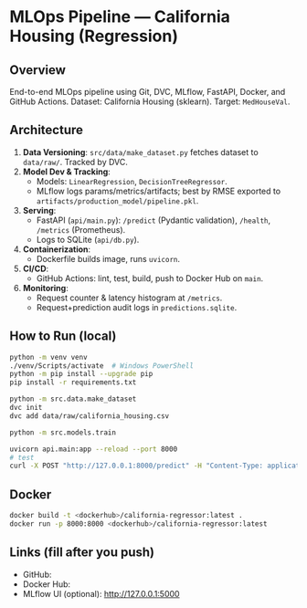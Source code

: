 # MLOps Pipeline — California Housing (Regression)

## Overview
End-to-end MLOps pipeline using Git, DVC, MLflow, FastAPI, Docker, and GitHub Actions.
Dataset: California Housing (sklearn). Target: `MedHouseVal`.

## Architecture
1. **Data Versioning**: `src/data/make_dataset.py` fetches dataset to `data/raw/`. Tracked by DVC.
2. **Model Dev & Tracking**:
   - Models: `LinearRegression`, `DecisionTreeRegressor`.
   - MLflow logs params/metrics/artifacts; best by RMSE exported to `artifacts/production_model/pipeline.pkl`.
3. **Serving**:
   - FastAPI (`api/main.py`): `/predict` (Pydantic validation), `/health`, `/metrics` (Prometheus).
   - Logs to SQLite (`api/db.py`).
4. **Containerization**:
   - Dockerfile builds image, runs `uvicorn`.
5. **CI/CD**:
   - GitHub Actions: lint, test, build, push to Docker Hub on `main`.
6. **Monitoring**:
   - Request counter & latency histogram at `/metrics`.
   - Request+prediction audit logs in `predictions.sqlite`.

## How to Run (local)
```bash
python -m venv venv
./venv/Scripts/activate  # Windows PowerShell
python -m pip install --upgrade pip
pip install -r requirements.txt

python -m src.data.make_dataset
dvc init
dvc add data/raw/california_housing.csv

python -m src.models.train

uvicorn api.main:app --reload --port 8000
# test
curl -X POST "http://127.0.0.1:8000/predict" -H "Content-Type: application/json" -d '{"MedInc":8.3,"HouseAge":41.0,"AveRooms":5.9,"AveBedrms":1.1,"Population":980.0,"AveOccup":2.7,"Latitude":34.2,"Longitude":-118.3}'
```

## Docker
```bash
docker build -t <dockerhub>/california-regressor:latest .
docker run -p 8000:8000 <dockerhub>/california-regressor:latest
```

## Links (fill after you push)
- GitHub: <repo>
- Docker Hub: <image>
- MLflow UI (optional): http://127.0.0.1:5000
